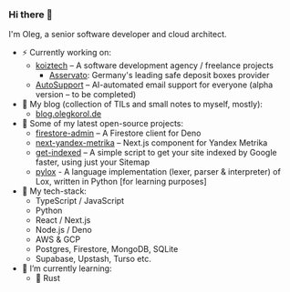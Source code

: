 ### Hi there 👋

I'm Oleg, a senior software developer and cloud architect.

- ⚡ Currently working on:
  - [koiztech](https://www.koiztech.com) – A software development agency / freelance projects
    - [Asservato](https://asservato.de): Germany's leading safe deposit boxes provider
  - [AutoSupport](https://autosupport.koiztech.com) – AI-automated email support for everyone (alpha version – to be completed)
- 📗 My blog (collection of TILs and small notes to myself, mostly):
  - [blog.olegkorol.de](https://blog.olegkorol.de)
- 🔭 Some of my latest open-source projects:
  - [firestore-admin](https://github.com/olegkorol/firestore-admin) – A Firestore client for Deno
  - [next-yandex-metrika](https://github.com/olegkorol/next-yandex-metrika) – Next.js component for Yandex Metrika
  - [get-indexed](https://github.com/olegkorol/get-indexed) – A simple script to get your site indexed by Google faster, using just your Sitemap
  - [pylox](https://github.com/olegkorol/pylox) - A language implementation (lexer, parser & interpreter) of Lox, written in Python [for learning purposes]
- 🥞 My tech-stack:
  - TypeScript / JavaScript
  - Python
  - React / Next.js
  - Node.js / Deno
  - AWS & GCP
  - Postgres, Firestore, MongoDB, SQLite
  - Supabase, Upstash, Turso etc.
- 🌱 I’m currently learning:
  - 🦀 Rust

<!--
**olegkorol/olegkorol** is a ✨ _special_ ✨ repository because its `README.md` (this file) appears on your GitHub profile.

Here are some ideas to get you started:

- 🔭 I’m currently working on ...
- 🌱 I’m currently learning ...
- 👯 I’m looking to collaborate on ...
- 🤔 I’m looking for help with ...
- 💬 Ask me about ...
- 📫 How to reach me: ...
- 😄 Pronouns: ...
- ⚡ Fun fact: ...
-->
